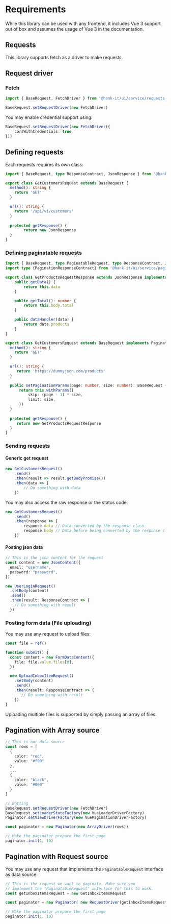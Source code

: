 # Requirements
While this library can be used with any frontend, it includes Vue 3 support out of box and assumes the usage of Vue 3 in the documentation.

## Requests
This library supports fetch as a driver to make requests.

## Request driver

### Fetch
``` typescript
import { BaseRequest, FetchDriver } from '@hank-it/ui/service/requests'

BaseRequest.setRequestDriver(new FetchDriver)
```

You may enable credential support using:
``` typescript
BaseRequest.setRequestDriver(new FetchDriver({
    corsWithCredentials: true
}))
```

## Defining requests
Each requests requires its own class:

``` typescript
import { BaseRequest, type ResponseContract, JsonResponse } from '@hank-it/ui/service/requests'

export class GetCustomersRequest extends BaseRequest {
  method(): string {
    return 'GET'
  }

  url(): string {
    return '/api/v1/customers'
  }
  
  protected getResponse() {
        return new JsonResponse
  }
}
```

### Defining paginatable requests
``` typescript
import { BaseRequest, type PaginatableRequest, type ResponseContract, JsonResponse } from '@hank-it/ui/service/requests'
import type {PaginationResponseContract} from '@hank-it/ui/service/pagination'

export class GetProductsRequestResponse extends JsonResponse implements PaginationResponseContract {
    public getData() {
        return this.data
    }

    public getTotal(): number {
        return this.body.total
    }

    public dataHandler(data) {
        return data.products
    }
}

export class GetCustomersRequest extends BaseRequest implements PaginatableRequest {
  method(): string {
    return 'GET'
  }

  url(): string {
     return 'https://dummyjson.com/products'
  }
  
  public setPaginationParams(page: number, size: number): BaseRequest {
      return this.withParams({
          skip: (page - 1) * size,
          limit: size,
      })
  }
  
  protected getResponse() {
     return new GetProductsRequestResponse
  }
}
```

### Sending requests

#### Generic get request
``` typescript
new GetCustomersRequest()
    .send()
    .then(result => result.getBodyPromise())
    .then(data => {
        // Do something with data
    })
```

You may also access the raw response or the status code:
``` typescript
new GetCustomersRequest()
    .send()
    .then(response => {
        response.data // Data converted by the response class
        response.body // Data before being converted by the response class
    })
```

#### Posting json data
``` typescript
// This is the json content for the request
const content = new JsonContent({
  email: "username",
  password: "password",
})

new UserLoginRequest()
  .setBody(content)
  .send()
  .then(result: ResponseContract => {
    // Do something with result
  })
```

### Posting form data (File uploading)
You may use any request to upload files:
``` typescript
const file = ref()

function submit() {
  const content = new FormDataContent({
    file: file.value.files[0],
  })

  new UploadInboxItemRequest()
    .setBody(content)
    .send()
    .then(result: ResponseContract => {
       // Do something with result
    })
}
```

Uploading multiple files is supported by simply passing an array of files.

## Pagination with Array source

``` typescript
// This is our data source
const rows = [
  {
    color: "red",
    value: "#f00"
  },
  ...
  {
    color: "black",
    value: "#000"
  }
]

// Botting
BaseRequest.setRequestDriver(new FetchDriver)
BaseRequest.setLoaderStateFactory(new VueLoaderDriverFactory)
Paginator.setViewDriverFactory(new VuePaginationDriverFactory)

const paginator = new Paginator(new ArrayDriver(rows))

// Make the paginator prepare the first page 
paginator.init(1, 10)
```

## Pagination with Request source
You may use any request that implements the ``PaginatableRequest`` interface as data source:

``` typescript
// This is the request we want to paginate. Make sure you 
// implement the "PaginatableRequest" interface for this to work.
const getInboxItemsRequest = new GetInboxItemsRequest

const paginator = new Paginator( new RequestDriver(getInboxItemsRequest))

// Make the paginator prepare the first page 
paginator.init(1, 10)
```
